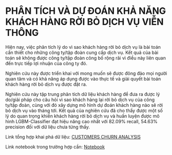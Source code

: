 # PHÂN TÍCH VÀ DỰ ĐOÁN KHẢ NĂNG KHÁCH HÀNG RỜI BỎ DỊCH VỤ VIỄN THÔNG
Hiện nay, việc phân tích lý do vì sao khách hàng rời bỏ dịch vụ là bài toán cần thiết cho những công ty/tập đoàn cung cấp dịch vụ. Kết quả của bài toán sẽ không được công ty/tập đoàn công bố rộng rãi vì điều này liên quan đến trực tiếp lợi nhuận của công ty đó. <p><p>

Nghiên cứu này được triển khai với mong muốn sẽ được đông đảo mọi người quan tâm và có khả năng áp dụng được vào thực tế và giải quyết bài toán khách hàng rời bỏ dịch vụ được đặt ra. <p><p>

Nghiên cứu này tập trung phân tích dữ liệu khách hàng để đưa ra được lý do/giải pháp cho câu hỏi vì sao khách hàng lại rời bỏ dịch vụ của công ty/tập đoàn, cùng với đó xây dựng mô hình dự đoán khách hàng nào sẽ rời bỏ dịch vụ vào tháng tới. Kết quả của nghiên cứu đã cho thấy được một số lý do quan trọng khiến khách hàng rời bỏ dịch vụ và huấn luyện được mô hình LGBM-Classifier đạt hiệu năng cao nhất với 82.09% recall, 54.63% precision đối với dữ liệu chưa từng thấy.<p><p>

Link tổng hợp khai phá dữ liệu: <a href="https://public.tableau.com/app/profile/cuong.le5903/viz/CutomerChurnAnalysis/CustomersChurnAnalysis">CUSTOMERS CHURN ANALYSIS</a> <p>
Link notebook trong trường hợp cần: <a href="https://colab.research.google.com/drive/1vHJaYnotRETV3sB0qNBdWlWbyN7o3DfL?usp=sharing">Notebook</a>

